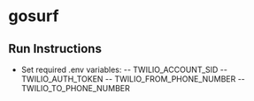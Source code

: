 # gosurf

## Run Instructions
- Set required .env variables:
    -- TWILIO_ACCOUNT_SID
    -- TWILIO_AUTH_TOKEN
    -- TWILIO_FROM_PHONE_NUMBER
    -- TWILIO_TO_PHONE_NUMBER